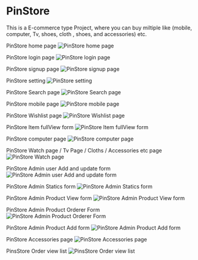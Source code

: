 # PinStore
This is a  E-commerce type Project, where you can buy miltiple like (mobile, computer, Tv, shoes, cloth , shoes, and accessories) etc.


PinStore home page
![PinStore home page](https://github.com/s2021027010/PinStore/assets/120708899/9c3f3ff2-2532-4fd8-8d09-b8378de6a2e7)

PinStore  login page
![PinStore  login page](https://github.com/s2021027010/PinStore/assets/120708899/c2d1cc7a-b276-448c-9532-18406ae00835)

PinStore signup page
![PinStore signup page](https://github.com/s2021027010/PinStore/assets/120708899/f1072f7d-0c8b-47a1-8445-7faa7a63a99b)

PinStore setting
![PinStore setting](https://github.com/s2021027010/PinStore/assets/120708899/403fcf99-6790-4a78-97e3-fab8d913ca0c)

PinStore Search page
![PinStore Search page](https://github.com/s2021027010/PinStore/assets/120708899/7fc9d3e1-0fa9-4b8f-a964-297d7b557d24)

PinStore mobile page
![PinStore mobile page](https://github.com/s2021027010/PinStore/assets/120708899/7c8d63d0-cd5a-4ac6-96ee-1cb5e88cf101)

PinStore Wishlist page
![PinStore Wishlist page](https://github.com/s2021027010/PinStore/assets/120708899/5217cf5f-601c-4b75-90e2-d4f5b5bfedd7)

PinStore Item fullView form
![PinStore Item fullView form](https://github.com/s2021027010/PinStore/assets/120708899/b9925db8-e309-46be-a85d-b255beb148b9)

PinStore computer page
![PinStore computer page](https://github.com/s2021027010/PinStore/assets/120708899/8584242f-8c3c-443d-a56c-cded4a3b2a1a)

PinStore Watch page / Tv Page / Cloths / Accessories etc page
![PinStore Watch page](https://github.com/s2021027010/PinStore/assets/120708899/71339a45-e907-4055-b691-01e8777360f3)

PinStore Admin user Add and update form
![PinStore Admin user Add and update form](https://github.com/s2021027010/PinStore/assets/120708899/d711609f-957d-4075-b201-34d938873c45)

PinStore Admin Statics form
![PinStore Admin Statics form](https://github.com/s2021027010/PinStore/assets/120708899/a88702bb-248f-4fa2-afa0-666509278c5c)

PinStore Admin Product View form
![PinStore Admin Product View form](https://github.com/s2021027010/PinStore/assets/120708899/42060549-f788-46ff-9300-c8d8a25ea541)

PinStore Admin Product Orderer Form
![PinStore Admin Product Orderer Form](https://github.com/s2021027010/PinStore/assets/120708899/0e44ca2d-9769-4dee-a538-d6da6bea2a1b)

PinStore Admin Product Add form
![PinStore Admin Product Add form](https://github.com/s2021027010/PinStore/assets/120708899/a5e73792-7081-4395-9710-9daa09232f05)

PinStore Accessories page
![PinStore Accessories page](https://github.com/s2021027010/PinStore/assets/120708899/dd843a1b-f79a-4666-be8d-dc994d323e91)

PinsStore Order view list
![PinsStore Order view list](https://github.com/s2021027010/PinStore/assets/120708899/38029638-3b99-46ef-8b65-6a750c330796)
